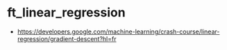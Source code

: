 # ft_linear_regression

- https://developers.google.com/machine-learning/crash-course/linear-regression/gradient-descent?hl=fr